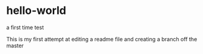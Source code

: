 # hello-world
a first time test

This is my first attempt at editing a readme file and creating a branch off the master
